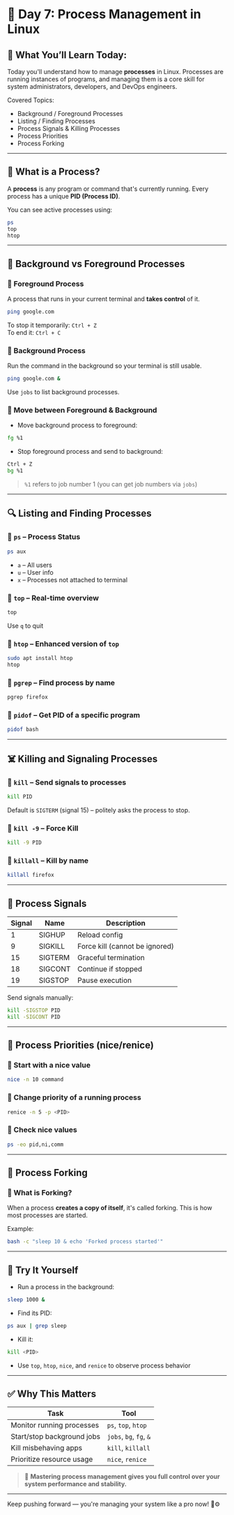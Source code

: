 # 📅 Day 7: Process Management in Linux

## 🧠 What You’ll Learn Today:
Today you'll understand how to manage **processes** in Linux. Processes are running instances of programs, and managing them is a core skill for system administrators, developers, and DevOps engineers.

Covered Topics:
- Background / Foreground Processes
- Listing / Finding Processes
- Process Signals & Killing Processes
- Process Priorities
- Process Forking

---

## 🔁 What is a Process?
A **process** is any program or command that's currently running. Every process has a unique **PID (Process ID)**.

You can see active processes using:
```bash
ps
top
htop
```

---

## 🚀 Background vs Foreground Processes

### 🔹 Foreground Process
A process that runs in your current terminal and **takes control** of it.
```bash
ping google.com
```

To stop it temporarily: `Ctrl + Z`  
To end it: `Ctrl + C`

### 🔹 Background Process
Run the command in the background so your terminal is still usable.

```bash
ping google.com &
```

Use `jobs` to list background processes.

### 🔹 Move between Foreground & Background

- Move background process to foreground:
```bash
fg %1
```

- Stop foreground process and send to background:
```bash
Ctrl + Z
bg %1
```

> `%1` refers to job number 1 (you can get job numbers via `jobs`)

---

## 🔍 Listing and Finding Processes

### 🔹 `ps` – Process Status
```bash
ps aux
```

- `a` – All users
- `u` – User info
- `x` – Processes not attached to terminal

### 🔹 `top` – Real-time overview
```bash
top
```

Use `q` to quit

### 🔹 `htop` – Enhanced version of `top`
```bash
sudo apt install htop
htop
```

### 🔹 `pgrep` – Find process by name
```bash
pgrep firefox
```

### 🔹 `pidof` – Get PID of a specific program
```bash
pidof bash
```

---

## ☠️ Killing and Signaling Processes

### 🔹 `kill` – Send signals to processes
```bash
kill PID
```

Default is `SIGTERM` (signal 15) – politely asks the process to stop.

### 🔹 `kill -9` – Force Kill
```bash
kill -9 PID
```

### 🔹 `killall` – Kill by name
```bash
killall firefox
```

---

## 📶 Process Signals

| Signal | Name     | Description               |
|--------|----------|---------------------------|
| 1      | SIGHUP   | Reload config             |
| 9      | SIGKILL  | Force kill (cannot be ignored) |
| 15     | SIGTERM  | Graceful termination      |
| 18     | SIGCONT  | Continue if stopped       |
| 19     | SIGSTOP  | Pause execution           |

Send signals manually:
```bash
kill -SIGSTOP PID
kill -SIGCONT PID
```

---

## 🧮 Process Priorities (nice/renice)

### 🔹 Start with a nice value
```bash
nice -n 10 command
```

### 🔹 Change priority of a running process
```bash
renice -n 5 -p <PID>
```

### 🔹 Check nice values
```bash
ps -eo pid,ni,comm
```

---

## 🌱 Process Forking

### 🔹 What is Forking?
When a process **creates a copy of itself**, it's called forking. This is how most processes are started.

Example:
```bash
bash -c "sleep 10 & echo 'Forked process started'"
```

---

## 🧪 Try It Yourself

- Run a process in the background:
```bash
sleep 1000 &
```

- Find its PID:
```bash
ps aux | grep sleep
```

- Kill it:
```bash
kill <PID>
```

- Use `top`, `htop`, `nice`, and `renice` to observe process behavior

---

## ✅ Why This Matters

| Task | Tool |
|------|------|
| Monitor running processes | `ps`, `top`, `htop` |
| Start/stop background jobs | `jobs`, `bg`, `fg`, `&` |
| Kill misbehaving apps | `kill`, `killall` |
| Prioritize resource usage | `nice`, `renice` |

> 📌 **Mastering process management gives you full control over your system performance and stability.**

---

Keep pushing forward — you're managing your system like a pro now! 🐧⚙️
